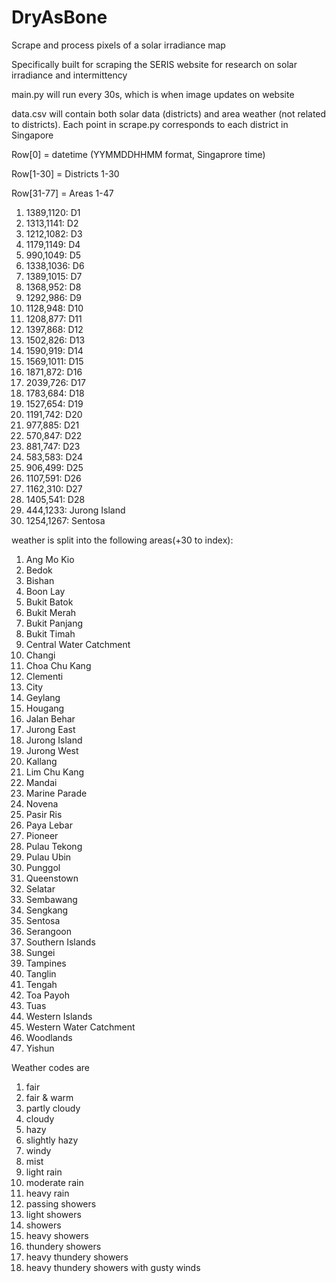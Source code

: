 # DryAsBone

Scrape and process pixels of a solar irradiance map

Specifically built for scraping the SERIS website for research on solar irradiance and intermittency  

main.py will run every 30s, which is when image updates on website

data.csv will contain both solar data (districts) and area weather (not related to districts).
Each point in scrape.py corresponds to each district in Singapore

Row[0] = datetime (YYMMDDHHMM format, Singaprore time)

Row[1-30] = Districts 1-30

Row[31-77] = Areas 1-47

<ol>
<li>1389,1120: D1
<li>1313,1141: D2
<li>1212,1082: D3
<li>1179,1149: D4
<li>990,1049: D5
<li>1338,1036: D6
<li>1389,1015: D7
<li>1368,952: D8
<li>1292,986: D9
<li>1128,948: D10
<li>1208,877: D11
<li>1397,868: D12
<li>1502,826: D13
<li>1590,919: D14
<li>1569,1011: D15
<li>1871,872: D16
<li>2039,726: D17
<li>1783,684: D18
<li>1527,654: D19
<li>1191,742: D20
<li>977,885: D21
<li>570,847: D22
<li>881,747: D23
<li>583,583: D24
<li>906,499: D25
<li>1107,591: D26
<li>1162,310: D27
<li>1405,541: D28
<li>444,1233: Jurong Island
<li>1254,1267: Sentosa
</ol>

weather is split into the following areas(+30 to index):
<ol>
<li>Ang Mo Kio
<li>Bedok
<li>Bishan
<li>Boon Lay
<li>Bukit Batok
<li>Bukit Merah
<li>Bukit Panjang
<li>Bukit Timah
<li>Central Water Catchment
<li>Changi
<li>Choa Chu Kang
<li>Clementi
<li>City
<li>Geylang
<li>Hougang
<li>Jalan Behar
<li>Jurong East
<li>Jurong Island
<li>Jurong West
<li>Kallang
<li>Lim Chu Kang
<li>Mandai
<li>Marine Parade
<li>Novena
<li>Pasir Ris
<li>Paya Lebar
<li>Pioneer
<li>Pulau Tekong
<li>Pulau Ubin
<li>Punggol
<li>Queenstown
<li>Selatar
<li>Sembawang
<li>Sengkang
<li>Sentosa
<li>Serangoon
<li>Southern Islands
<li>Sungei
<li>Tampines
<li>Tanglin
<li>Tengah
<li>Toa Payoh
<li>Tuas
<li>Western Islands
<li>Western Water Catchment
<li>Woodlands
<li>Yishun
</ol>

Weather codes are

<ol>
<li>fair
<li>fair & warm
<li>partly cloudy
<li>cloudy
<li>hazy
<li>slightly hazy
<li>windy
<li>mist
<li>light rain
<li>moderate rain
<li>heavy rain
<li>passing showers
<li>light showers
<li>showers
<li>heavy showers
<li>thundery showers
<li>heavy thundery showers
<li>heavy thundery showers with gusty winds
</ol>